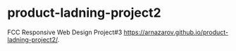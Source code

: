 # product-ladning-project2
FCC Responsive Web Design Project#3
https://arnazarov.github.io/product-ladning-project2/.
